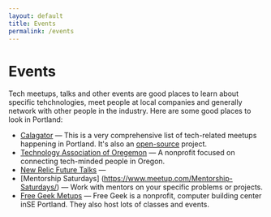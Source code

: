 ```yaml
---
layout: default
title: Events
permalink: /events
---
```


# Events

Tech meetups, talks and other events are good places to learn about specific tehchnologies, meet people at local companies and generally network with other people in the industry. Here are some good places to look in Portland:

- [Calagator](https://calagator.org) — This is a very comprehensive list of tech-related meetups happening in Portland. It's also an [open-source](https://github.com/calagator/calagator) project.
- [Technology Association of Oregemon](http://www.techoregon.org/events) — A nonprofit focused on connecting tech-minded people in Oregon.
- [New Relic Future Talks](https://www.meetup.com/New-Relic-FutureTalks-PDX/) — 
- [Mentorship Saturdays] (https://www.meetup.com/Mentorship-Saturdays/) — Work with mentors on your specific problems or projects.
- [Free Geek Metups](http://calagator.org/venues/202389965) — Free Geek is a nonprofit, computer building center inSE Portland. They also host lots of classes and events.